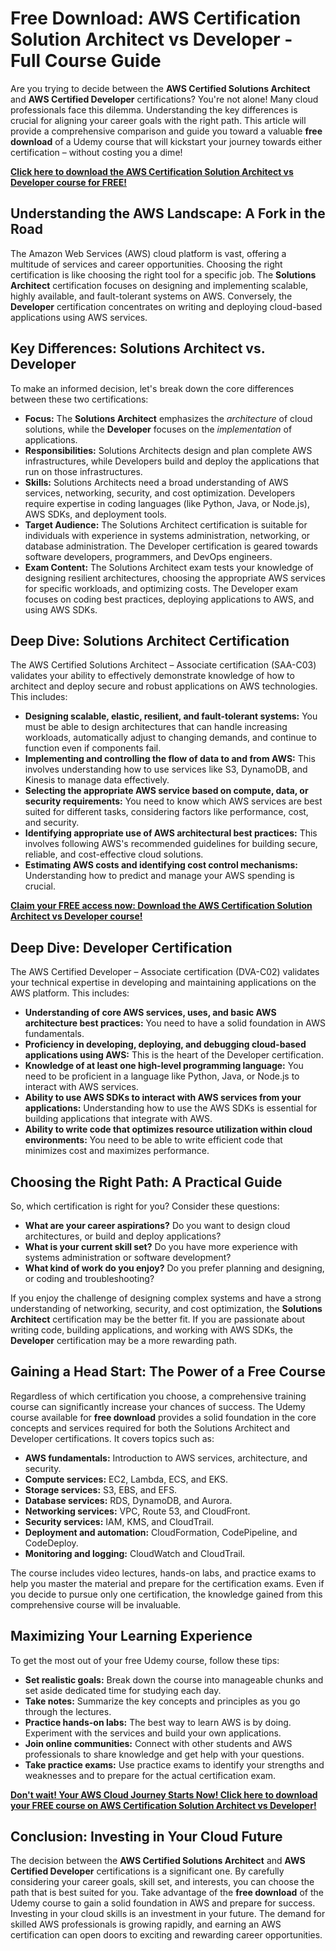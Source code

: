 # Free Download: AWS Certification Solution Architect vs Developer - Full Course Guide

Are you trying to decide between the **AWS Certified Solutions Architect** and **AWS Certified Developer** certifications? You're not alone! Many cloud professionals face this dilemma. Understanding the key differences is crucial for aligning your career goals with the right path. This article will provide a comprehensive comparison and guide you toward a valuable **free download** of a Udemy course that will kickstart your journey towards either certification – without costing you a dime!

[**Click here to download the AWS Certification Solution Architect vs Developer course for FREE!**](https://udemywork.com/aws-certification-solution-architect-vs-developer)

## Understanding the AWS Landscape: A Fork in the Road

The Amazon Web Services (AWS) cloud platform is vast, offering a multitude of services and career opportunities.  Choosing the right certification is like choosing the right tool for a specific job. The **Solutions Architect** certification focuses on designing and implementing scalable, highly available, and fault-tolerant systems on AWS. Conversely, the **Developer** certification concentrates on writing and deploying cloud-based applications using AWS services.

## Key Differences: Solutions Architect vs. Developer

To make an informed decision, let's break down the core differences between these two certifications:

*   **Focus:** The **Solutions Architect** emphasizes the *architecture* of cloud solutions, while the **Developer** focuses on the *implementation* of applications.
*   **Responsibilities:** Solutions Architects design and plan complete AWS infrastructures, while Developers build and deploy the applications that run on those infrastructures.
*   **Skills:** Solutions Architects need a broad understanding of AWS services, networking, security, and cost optimization. Developers require expertise in coding languages (like Python, Java, or Node.js), AWS SDKs, and deployment tools.
*   **Target Audience:** The Solutions Architect certification is suitable for individuals with experience in systems administration, networking, or database administration. The Developer certification is geared towards software developers, programmers, and DevOps engineers.
*   **Exam Content:** The Solutions Architect exam tests your knowledge of designing resilient architectures, choosing the appropriate AWS services for specific workloads, and optimizing costs. The Developer exam focuses on coding best practices, deploying applications to AWS, and using AWS SDKs.

## Deep Dive: Solutions Architect Certification

The AWS Certified Solutions Architect – Associate certification (SAA-C03) validates your ability to effectively demonstrate knowledge of how to architect and deploy secure and robust applications on AWS technologies. This includes:

*   **Designing scalable, elastic, resilient, and fault-tolerant systems:** You must be able to design architectures that can handle increasing workloads, automatically adjust to changing demands, and continue to function even if components fail.
*   **Implementing and controlling the flow of data to and from AWS:** This involves understanding how to use services like S3, DynamoDB, and Kinesis to manage data effectively.
*   **Selecting the appropriate AWS service based on compute, data, or security requirements:** You need to know which AWS services are best suited for different tasks, considering factors like performance, cost, and security.
*   **Identifying appropriate use of AWS architectural best practices:** This involves following AWS's recommended guidelines for building secure, reliable, and cost-effective cloud solutions.
*   **Estimating AWS costs and identifying cost control mechanisms:** Understanding how to predict and manage your AWS spending is crucial.

[**Claim your FREE access now: Download the AWS Certification Solution Architect vs Developer course!**](https://udemywork.com/aws-certification-solution-architect-vs-developer)

## Deep Dive: Developer Certification

The AWS Certified Developer – Associate certification (DVA-C02) validates your technical expertise in developing and maintaining applications on the AWS platform. This includes:

*   **Understanding of core AWS services, uses, and basic AWS architecture best practices:** You need to have a solid foundation in AWS fundamentals.
*   **Proficiency in developing, deploying, and debugging cloud-based applications using AWS:** This is the heart of the Developer certification.
*   **Knowledge of at least one high-level programming language:** You need to be proficient in a language like Python, Java, or Node.js to interact with AWS services.
*   **Ability to use AWS SDKs to interact with AWS services from your applications:** Understanding how to use the AWS SDKs is essential for building applications that integrate with AWS.
*   **Ability to write code that optimizes resource utilization within cloud environments:** You need to be able to write efficient code that minimizes cost and maximizes performance.

## Choosing the Right Path: A Practical Guide

So, which certification is right for you? Consider these questions:

*   **What are your career aspirations?** Do you want to design cloud architectures, or build and deploy applications?
*   **What is your current skill set?** Do you have more experience with systems administration or software development?
*   **What kind of work do you enjoy?** Do you prefer planning and designing, or coding and troubleshooting?

If you enjoy the challenge of designing complex systems and have a strong understanding of networking, security, and cost optimization, the **Solutions Architect** certification may be the better fit.  If you are passionate about writing code, building applications, and working with AWS SDKs, the **Developer** certification may be a more rewarding path.

## Gaining a Head Start: The Power of a Free Course

Regardless of which certification you choose, a comprehensive training course can significantly increase your chances of success.  The Udemy course available for **free download** provides a solid foundation in the core concepts and services required for both the Solutions Architect and Developer certifications. It covers topics such as:

*   **AWS fundamentals:** Introduction to AWS services, architecture, and security.
*   **Compute services:** EC2, Lambda, ECS, and EKS.
*   **Storage services:** S3, EBS, and EFS.
*   **Database services:** RDS, DynamoDB, and Aurora.
*   **Networking services:** VPC, Route 53, and CloudFront.
*   **Security services:** IAM, KMS, and CloudTrail.
*   **Deployment and automation:** CloudFormation, CodePipeline, and CodeDeploy.
*   **Monitoring and logging:** CloudWatch and CloudTrail.

The course includes video lectures, hands-on labs, and practice exams to help you master the material and prepare for the certification exams. Even if you decide to pursue only one certification, the knowledge gained from this comprehensive course will be invaluable.

## Maximizing Your Learning Experience

To get the most out of your free Udemy course, follow these tips:

*   **Set realistic goals:** Break down the course into manageable chunks and set aside dedicated time for studying each day.
*   **Take notes:** Summarize the key concepts and principles as you go through the lectures.
*   **Practice hands-on labs:** The best way to learn AWS is by doing. Experiment with the services and build your own applications.
*   **Join online communities:** Connect with other students and AWS professionals to share knowledge and get help with your questions.
*   **Take practice exams:** Use practice exams to identify your strengths and weaknesses and to prepare for the actual certification exam.

[**Don't wait! Your AWS Cloud Journey Starts Now! Click here to download your FREE course on AWS Certification Solution Architect vs Developer!**](https://udemywork.com/aws-certification-solution-architect-vs-developer)

## Conclusion: Investing in Your Cloud Future

The decision between the **AWS Certified Solutions Architect** and **AWS Certified Developer** certifications is a significant one.  By carefully considering your career goals, skill set, and interests, you can choose the path that is best suited for you. Take advantage of the **free download** of the Udemy course to gain a solid foundation in AWS and prepare for success.  Investing in your cloud skills is an investment in your future.  The demand for skilled AWS professionals is growing rapidly, and earning an AWS certification can open doors to exciting and rewarding career opportunities.

